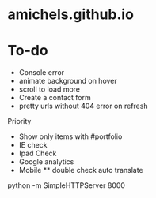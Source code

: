 # amichels.github.io

# To-do
* Console error
* animate background on hover
* scroll to load more
* Create a contact form
* pretty urls without 404 error on refresh

Priority
* Show only items with #portfolio
* IE check
* Ipad Check
* Google analytics
* Mobile
** double check auto translate

python -m SimpleHTTPServer 8000